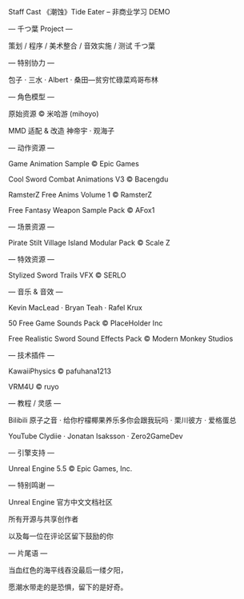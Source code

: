 Staff Cast
《潮蚀》Tide Eater – 非商业学习 DEMO



— 千つ葉 Project —

策划 / 程序 / 美术整合 / 音效实施 / 测试
千つ葉



— 特别协力 —

包子 · 三水 · Albert · 桑田—贫穷忙碌菜鸡哥布林



— 角色模型 —

原始资源
© 米哈游 (mihoyo)

MMD 适配 & 改造
神帝宇 · 观海子



— 动作资源 —

Game Animation Sample
© Epic Games

Cool Sword Combat Animations V3
© Bacengdu

RamsterZ Free Anims Volume 1
© RamsterZ

Free Fantasy Weapon Sample Pack
© AFox1



— 场景资源 —

Pirate Stilt Village Island Modular Pack
© Scale Z



— 特效资源 —

Stylized Sword Trails VFX
© SERLO



— 音乐 & 音效 —

Kevin MacLead · Bryan Teah · Rafel Krux

50 Free Game Sounds Pack
© PlaceHolder Inc

Free Realistic Sword Sound Effects Pack
© Modern Monkey Studios



— 技术插件 —

KawaiiPhysics
© pafuhana1213

VRM4U
© ruyo



— 教程 / 灵感 —

Bilibili
原子之音 · 给你柠檬椰果养乐多你会跟我玩吗 · 栗川彼方 · 爱格蛋总

YouTube
Clydiie · Jonatan Isaksson · Zero2GameDev



— 引擎支持 —

Unreal Engine 5.5
© Epic Games, Inc.



— 特别鸣谢 —

Unreal Engine 官方中文文档社区

所有开源与共享创作者

以及每一位在评论区留下鼓励的你



— 片尾语 —

当血红色的海平线吞没最后一缕夕阳，

愿潮水带走的是恐惧，留下的是好奇。



